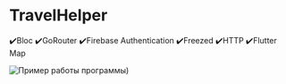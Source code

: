 # TravelHelper
✔️Bloc
✔️GoRouter
✔️Firebase Authentication
✔️Freezed
✔️HTTP
✔️Flutter Map

![Пример работы программы)](https://github.com/Melugsam/travel_helper_next/assets/130920105/c66623e6-7927-4195-be33-276adedce084)
